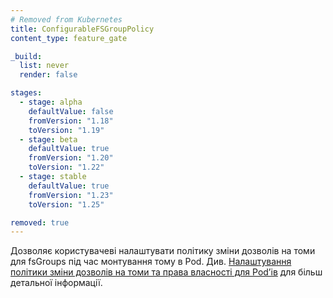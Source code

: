 ```yaml
---
# Removed from Kubernetes
title: ConfigurableFSGroupPolicy
content_type: feature_gate

_build:
  list: never
  render: false

stages:
  - stage: alpha 
    defaultValue: false
    fromVersion: "1.18"
    toVersion: "1.19"
  - stage: beta 
    defaultValue: true
    fromVersion: "1.20"
    toVersion: "1.22"    
  - stage: stable
    defaultValue: true
    fromVersion: "1.23"
    toVersion: "1.25"

removed: true  
---
```

Дозволяє користувачеві налаштувати політику зміни дозволів на томи для fsGroups під час монтування тому в Pod. Див. [Налаштування політики зміни дозволів на томи та права власності для Podʼів](/uk/docs/tasks/configure-pod-container/security-context/#configure-volume-permission-and-ownership-change-policy-for-pods) для більш детальної інформації.
